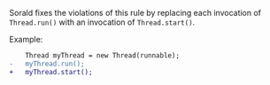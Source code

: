 Sorald fixes the violations of this rule by replacing each invocation of `Thread.run()` with an invocation of `Thread.start()`.

Example:
```diff
    Thread myThread = new Thread(runnable);
-   myThread.run();
+   myThread.start();
```
